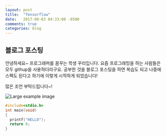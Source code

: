 ```yaml
---
layout: post
title:  "Tensorflow"
date:   2017-08-03 04:33:00 -0500
comments: true
categories: blog
---
```


## 블로그 포스팅
안녕하세요~ 프로그래머를 꿈꾸는 학생 꾸리입니다.
요즘 프로그래밍을 하는 사람들은 모두 githup을 사용하더라구요.
공부한 것을 블로그 포스팅을 하면 복습도 되고 나중에 스펙도 된다고 하기에
이렇게 시작하게 되었습니다!

많은 조언 부탁드립니다~!


![Large example image](http://placehold.it/800x400 "Large example image")


``` C
#include<stdio.h>
int main(void)
{
  printf("HELLO");
  return 0;
}
```
